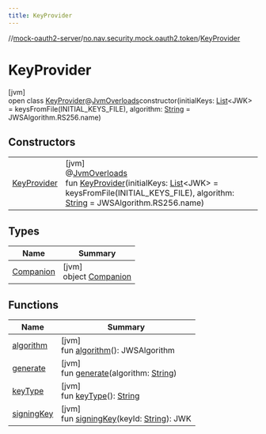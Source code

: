 ```yaml
---
title: KeyProvider
---
```

//[mock-oauth2-server](../../../index.html)/[no.nav.security.mock.oauth2.token](../index.html)/[KeyProvider](index.html)



# KeyProvider



[jvm]\
open class [KeyProvider](index.html)@[JvmOverloads](https://kotlinlang.org/api/latest/jvm/stdlib/kotlin.jvm/-jvm-overloads/index.html)constructor(initialKeys: [List](https://kotlinlang.org/api/latest/jvm/stdlib/kotlin.collections/-list/index.html)&lt;JWK&gt; = keysFromFile(INITIAL_KEYS_FILE), algorithm: [String](https://kotlinlang.org/api/latest/jvm/stdlib/kotlin/-string/index.html) = JWSAlgorithm.RS256.name)



## Constructors


| | |
|---|---|
| [KeyProvider](-key-provider.html) | [jvm]<br>@[JvmOverloads](https://kotlinlang.org/api/latest/jvm/stdlib/kotlin.jvm/-jvm-overloads/index.html)<br>fun [KeyProvider](-key-provider.html)(initialKeys: [List](https://kotlinlang.org/api/latest/jvm/stdlib/kotlin.collections/-list/index.html)&lt;JWK&gt; = keysFromFile(INITIAL_KEYS_FILE), algorithm: [String](https://kotlinlang.org/api/latest/jvm/stdlib/kotlin/-string/index.html) = JWSAlgorithm.RS256.name) |


## Types


| Name | Summary |
|---|---|
| [Companion](-companion/index.html) | [jvm]<br>object [Companion](-companion/index.html) |


## Functions


| Name | Summary |
|---|---|
| [algorithm](algorithm.html) | [jvm]<br>fun [algorithm](algorithm.html)(): JWSAlgorithm |
| [generate](generate.html) | [jvm]<br>fun [generate](generate.html)(algorithm: [String](https://kotlinlang.org/api/latest/jvm/stdlib/kotlin/-string/index.html)) |
| [keyType](key-type.html) | [jvm]<br>fun [keyType](key-type.html)(): [String](https://kotlinlang.org/api/latest/jvm/stdlib/kotlin/-string/index.html) |
| [signingKey](signing-key.html) | [jvm]<br>fun [signingKey](signing-key.html)(keyId: [String](https://kotlinlang.org/api/latest/jvm/stdlib/kotlin/-string/index.html)): JWK |

